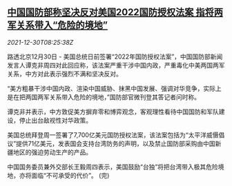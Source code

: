 <!--1640853062000-->
[中国国防部称坚决反对美国2022国防授权法案 指将两军关系带入“危险的境地”](https://cn.reuters.com/article/defence-ministry-1230-thur-idCNKBS2J90E2)
------

<div><i>2021-12-30T08:25:38Z</i></div><p>路透北京12月30日 - 美国总统日前签署“2022年国防授权法案”，中国国防部新闻发言人谭克非周四对此回应称，该法案严重干涉中国内政，严重毒化中美两国两军关系，中方对此表示强烈不满和坚决反对。</p><p>“美方粗暴干涉中国内政、渲染中国威胁、抹黑中国发展、强调对华竞争，实际上是在把两国两军关系带入危险的境地，”国防部官微刊登其答记者问时称。</p><p>谭克非并表示，中方敦促美方摒弃零和博弈观念，客观理性看待中国国防和军队建设，停止出台敌视性对华政策。</p><p>美国总统拜登周一签署了7,700亿美元国防授权法案，该法案包括为“太平洋威慑倡议”提供71亿美元，发表国会支持台湾防务的声明，以及禁止国防部采购由中国新疆地区的强迫劳动生产的产品。</p><p>中国国务委员兼外交部长王毅周四表示，美国鼓励“台独”将把台湾带入极其危险境地，亦将面临“不可承受的代价”。 (完)</p>
